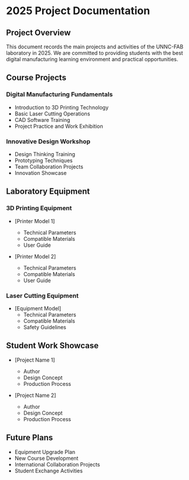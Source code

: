 # 2025 Project Documentation

## Project Overview

This document records the main projects and activities of the UNNC-FAB laboratory in 2025. We are committed to providing students with the best digital manufacturing learning environment and practical opportunities.

## Course Projects

### Digital Manufacturing Fundamentals

- Introduction to 3D Printing Technology
- Basic Laser Cutting Operations
- CAD Software Training
- Project Practice and Work Exhibition

### Innovative Design Workshop

- Design Thinking Training
- Prototyping Techniques
- Team Collaboration Projects
- Innovation Showcase

## Laboratory Equipment

### 3D Printing Equipment

- [Printer Model 1]
  - Technical Parameters
  - Compatible Materials
  - User Guide

- [Printer Model 2]
  - Technical Parameters
  - Compatible Materials
  - User Guide

### Laser Cutting Equipment

- [Equipment Model]
  - Technical Parameters
  - Compatible Materials
  - Safety Guidelines

## Student Work Showcase

- [Project Name 1]
  - Author
  - Design Concept
  - Production Process

- [Project Name 2]
  - Author
  - Design Concept
  - Production Process

## Future Plans

- Equipment Upgrade Plan
- New Course Development
- International Collaboration Projects
- Student Exchange Activities